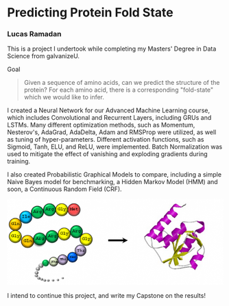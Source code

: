 # Predicting Protein Fold State
### Lucas Ramadan

This is a project I undertook while completing my Masters' Degree in Data Science from galvanizeU. 

Goal
> Given a sequence of amino acids, can we predict the structure of the protein? For each amino acid, there is a corresponding "fold-state" which we would like to infer. 

I created a Neural Network for our Advanced Machine Learning course, which includes Convolutional and Recurrent Layers, including GRUs and LSTMs. Many different optimization methods, such as Momentum, Nesterov's, AdaGrad, AdaDelta, Adam and RMSProp were utilized, as well as tuning of hyper-parameters. Different activation functions, such as Sigmoid, Tanh, ELU, and ReLU, were implemented. Batch Normalization was used to mitigate the effect of vanishing and exploding gradients during training. 

I also created Probabilistic Graphical Models to compare, including a simple Naive Bayes model for benchmarking, a Hidden Markov Model (HMM) and soon, a Continuous Random Field (CRF). 

<img src='imgs/seq_structure.png'>

I intend to continue this project, and write my Capstone on the results!
